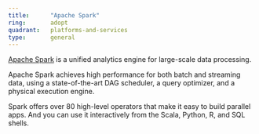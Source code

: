 ```yaml
---
title:      "Apache Spark"
ring:       adopt
quadrant:   platforms-and-services
type:       general
---
```


[Apache Spark](https://spark.apache.org/) is a unified analytics engine for large-scale data processing. 

Apache Spark achieves high performance for both batch and streaming data, using a state-of-the-art DAG scheduler, a query optimizer, and a physical execution engine. 

Spark offers over 80 high-level operators that make it easy to build parallel apps. And you can use it interactively from the Scala, Python, R, and SQL shells. 